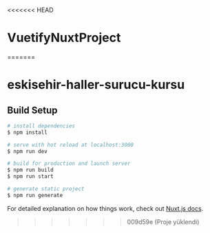 <<<<<<< HEAD
# VuetifyNuxtProject
=======
# eskisehir-haller-surucu-kursu

## Build Setup

```bash
# install dependencies
$ npm install

# serve with hot reload at localhost:3000
$ npm run dev

# build for production and launch server
$ npm run build
$ npm run start

# generate static project
$ npm run generate
```

For detailed explanation on how things work, check out [Nuxt.js docs](https://nuxtjs.org).
>>>>>>> 009d59e (Proje yüklendi)
